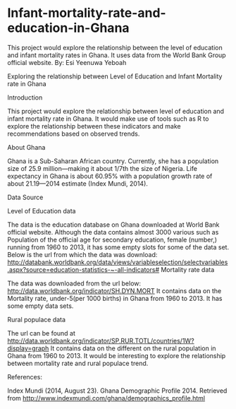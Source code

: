 # Infant-mortality-rate-and-education-in-Ghana
This project would explore the relationship between the level of education and infant mortality rates in Ghana. It uses data from the World Bank Group official website.         By: Esi Yeenuwa Yeboah


Exploring the relationship between Level of Education and Infant Mortality rate in Ghana

Introduction


This project would explore the relationship between level of education and infant mortality rate in Ghana. It would make use of tools such as R to explore the relationship between these indicators and make recommendations based on observed trends.

About Ghana


Ghana is a Sub-Saharan African country. Currently, she has a population size of 25.9 million—making it about 1/7th the size of Nigeria. Life expectancy in Ghana is about 60.95% with a population growth rate of about 21.19—2014 estimate (Index Mundi, 2014).

Data Source


Level of Education data

The data is the education database on Ghana downloaded at World Bank official website. Although the data contains almost 3000 various such as Population of the official age for secondary education, female (number,) running from 1960 to 2013, it has some empty slots for some of the data set. Below is the url from which the data was download:
http://databank.worldbank.org/data/views/variableselection/selectvariables.aspx?source=education-statistics-~-all-indicators# 
Mortality rate data

 The data was downloaded from the url below: http://data.worldbank.org/indicator/SH.DYN.MORT It contains data on the Mortality rate, under-5(per 1000 births) in Ghana from 1960 to 2013. It has some empty data sets.

Rural populace data

The url can be found at http://data.worldbank.org/indicator/SP.RUR.TOTL/countries/1W?display=graph It contains data on the different on the rural population in Ghana from 1960 to 2013. It would be interesting to explore the relationship between mortality rate and rural populace trend.

References:

Index Mundi (2014, August 23). Ghana Demographic Profile 2014. Retrieved from http://www.indexmundi.com/ghana/demographics_profile.html 


